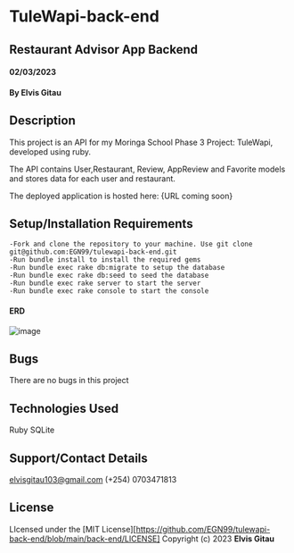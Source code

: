 # TuleWapi-back-end
## Restaurant Advisor App Backend
#### 02/03/2023
#### By Elvis Gitau

## Description
This project is an API for my Moringa School Phase 3 Project: TuleWapi, developed using ruby.

The API contains User,Restaurant, Review, AppReview and Favorite models and stores data for each user and restaurant.

The deployed application is hosted here: {URL coming soon}

## Setup/Installation Requirements
    -Fork and clone the repository to your machine. Use git clone git@github.com:EGN99/tulewapi-back-end.git
    -Run bundle install to install the required gems
    -Run bundle exec rake db:migrate to setup the database
    -Run bundle exec rake db:seed to seed the database
    -Run bundle exec rake server to start the server
    -Run bundle exec rake console to start the console

#### ERD
![image](https://user-images.githubusercontent.com/117892936/222237896-f639fabe-2635-4d73-a19e-839ccc3c1dff.png)

## Bugs
There are no bugs in this project

## Technologies Used
Ruby
SQLite

## Support/Contact Details
elvisgitau103@gmail.com
(+254) 0703471813
## License
LIcensed under the [MIT License][https://github.com/EGN99/tulewapi-back-end/blob/main/back-end/LICENSE] 
Copyright (c) 2023 **Elvis Gitau**   